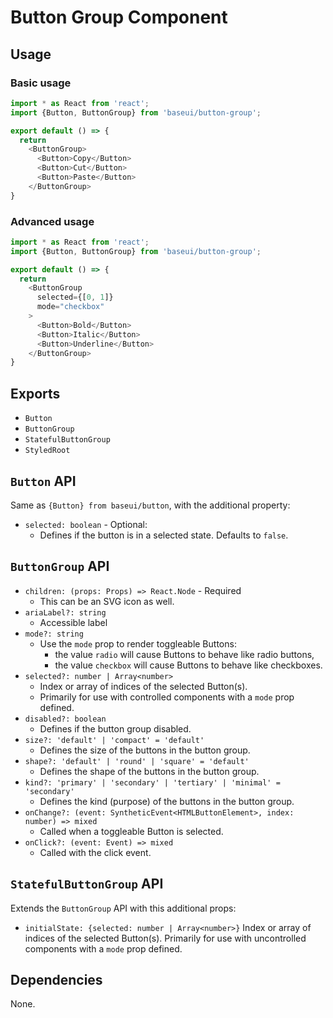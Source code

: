# Button Group Component

## Usage

### Basic usage

```javascript
import * as React from 'react';
import {Button, ButtonGroup} from 'baseui/button-group';

export default () => {
  return
    <ButtonGroup>
      <Button>Copy</Button>
      <Button>Cut</Button>
      <Button>Paste</Button>
    </ButtonGroup>
}
```

### Advanced usage

```javascript
import * as React from 'react';
import {Button, ButtonGroup} from 'baseui/button-group';

export default () => {
  return
    <ButtonGroup
      selected={[0, 1]}
      mode="checkbox"
    >
      <Button>Bold</Button>
      <Button>Italic</Button>
      <Button>Underline</Button>
    </ButtonGroup>
}
```

## Exports

* `Button`
* `ButtonGroup`
* `StatefulButtonGroup`
* `StyledRoot`

## `Button` API

Same as `{Button} from baseui/button`, with the additional property:
* `selected: boolean` - Optional:
  * Defines if the button is in a selected state. Defaults to `false`.

## `ButtonGroup` API

* `children: (props: Props) => React.Node` - Required
  * This can be an SVG icon as well.
* `ariaLabel?: string`
  * Accessible label
* `mode?: string`
  * Use the `mode` prop to render toggleable Buttons:
    * the value `radio` will cause Buttons to behave like radio buttons,
    * the value `checkbox` will cause Buttons to behave like checkboxes.
* `selected?: number | Array<number>`
  * Index or array of indices of the selected Button(s).
  * Primarily for use with controlled components with a `mode` prop defined.
* `disabled?: boolean`
  * Defines if the button group disabled.
* `size?: 'default' | 'compact' = 'default'`
  * Defines the size of the buttons in the button group.
* `shape?: 'default' | 'round' | 'square' = 'default'`
  * Defines the shape of the buttons in the button group.
* `kind?: 'primary' | 'secondary' | 'tertiary' | 'minimal' = 'secondary'`
  * Defines the kind (purpose) of the buttons in the button group.
* `onChange?: (event: SyntheticEvent<HTMLButtonElement>, index: number) => mixed`
  * Called when a toggleable Button is selected.
* `onClick?: (event: Event) => mixed`
  * Called with the click event.

## `StatefulButtonGroup` API

Extends the `ButtonGroup` API with this additional props:

* `initialState: {selected: number | Array<number>}`
  Index or array of indices of the selected Button(s).
  Primarily for use with uncontrolled components with a `mode` prop defined.

## Dependencies

None.
